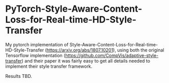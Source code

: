# PyTorch-Style-Aware-Content-Loss-for-Real-time-HD-Style-Transfer

My pytorch implementation of Style-Aware-Content-Loss-for-Real-time-HD-Style-Transfer (https://arxiv.org/abs/1807.10201), using both the original Tensorflow implementation (https://github.com/CompVis/adaptive-style-transfer) and their paper it was fairly easy to get all details needed to implement their style transfer framework.


Results TBD.
